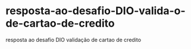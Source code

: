 # resposta-ao-desafio-DIO-valida-o-de-cartao-de-credito
resposta ao desafio DIO validação de cartao de credito
